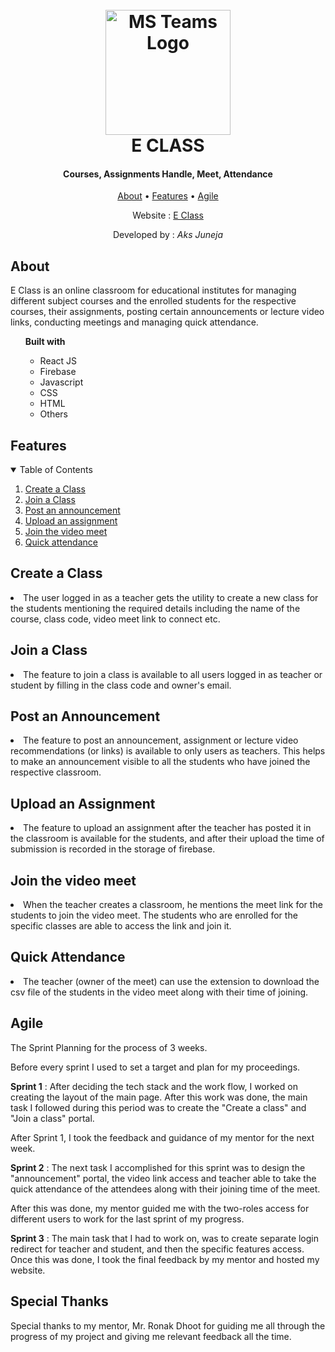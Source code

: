 
<h1 align="center">
  <br>
  <a href="https://eclass-d6336.web.app/signin"><img src="https://myviewboard.com/blog/wp-content/uploads/2020/08/MP0027-01-scaled.jpg" alt="MS Teams Logo" width="200"></a>
  <br>
 E CLASS
  <br>
</h1>
<h4 align="center"> Courses, Assignments Handle, Meet, Attendance</h4>
<p align="center">
  <a href="#about">About</a> •
  <a href="#features">Features</a> •
  <a href="#agile">Agile</a>
</p>

<p align="center">
  Website : <a href="https://eclass-d6336.web.app/signin"> E Class</a>
</p>
<p align="center">
	Developed by : <i> Aks Juneja </i>
</p>

## About
E Class is an online classroom for educational institutes for managing different subject courses and the enrolled students for the respective courses, their assignments, posting certain announcements or lecture video links, conducting meetings and managing quick attendance. 
<ul>  <b> Built with</b>
<ul>
<li>React JS</li>
<li>Firebase</li>
<li> Javascript</li>
<li> CSS</li>
<li> HTML</li>
<li>Others</li>
</ul>
</ul>
	

## Features
<!-- TABLE OF CONTENTS -->
<details open="open">
  <summary>Table of Contents</summary>
  <ol>
    <li>
      <a href="#mandatory-feature">Create a Class</a>
    </li>
    <li>
      <a href="#adopt-feature">Join a Class</a>
    </li>
    <li>
      <a href="#additional-features">Post an announcement</a>
   </li>
   <li>
	   <a href="#additional-features">Upload an assignment</a>
   </li>
    <li>
	   <a href="#additional-features">Join the video meet</a>
   </li>
    <li>
	   <a href="#additional-features">Quick attendance</a>
   </li>
    </li>
  </ol>
</details>

## Create a Class

<li>The user logged in as a teacher gets the utility to create a new class for the students mentioning the required details including the name of the course, class code, video meet link to connect etc.</li>

## Join a Class
<li> The feature to join a class is available to all users logged in as teacher or student by filling in the class code and owner's email.</li>


## Post an Announcement
<li>The feature to post an announcement, assignment or lecture video recommendations (or links) is available to only users as teachers. This helps to make an announcement visible to all the students who have joined the respective classroom.</li>

## Upload an Assignment
 <li>The feature to upload an assignment after the teacher has posted it in the classroom is available for the students, and after their upload the time of submission is recorded in the storage of firebase.</li>

## Join the video meet
<li>When the teacher creates a classroom, he mentions the meet link for the students to join the video meet. The students who are enrolled for the specific classes are able to access the link and join it.</li>

## Quick Attendance
<li>The teacher (owner of the meet) can use the extension to download the csv file of the students in the video meet along with their time of joining. </li>


## Agile

The Sprint Planning for the process of 3 weeks.

Before every sprint I used to set a target and plan for my proceedings.

**Sprint 1** : After deciding the tech stack and the work flow, I worked on creating the layout of the main page. After this work was done, the main task I followed during this period was to create the "Create a class" and "Join a class" portal.


After Sprint 1, I took the feedback and guidance of my mentor for the next week.

**Sprint 2** : The next task I accomplished for this sprint was to design the "announcement" portal, the video link access and teacher able to take the quick attendance of the attendees along with their joining time of the meet.

After this was done, my mentor guided me with the two-roles access for different users to work for the last sprint of my progress.

**Sprint 3** : The main task that I had to work on, was to create separate login redirect for teacher and student, and then the specific features access. Once this was done, I took the final feedback by my mentor and hosted my website.


## Special Thanks 
Special thanks to my mentor, Mr. Ronak Dhoot for guiding me all through the progress of my project and giving me relevant feedback all the time.
